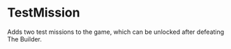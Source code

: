 # TestMission
Adds two test missions to the game, which can be unlocked after defeating The Builder.